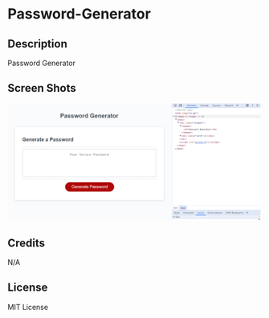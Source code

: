 # Password-Generator

## Description

Password Generator

## Screen Shots

![alt text](<assets/Password - Generator Screenshot .png>)

## Credits

N/A

## License

MIT License
